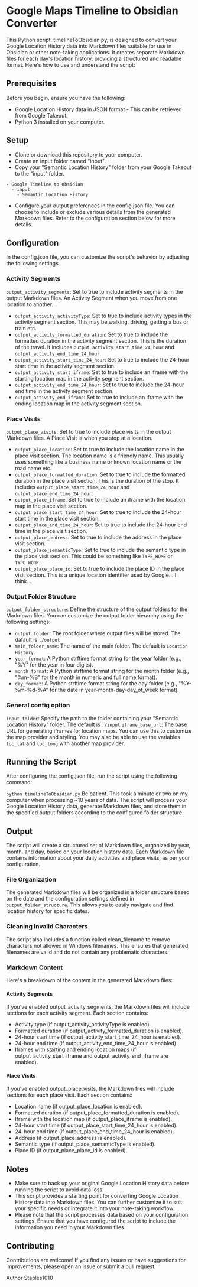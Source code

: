 # Google Maps Timeline to Obsidian Converter
This Python script, timelineToObsidian.py, is designed to convert your Google Location History data into Markdown files suitable for use in Obsidian or other note-taking applications.
It creates separate Markdown files for each day's location history, providing a structured and readable format. Here's how to use and understand the script:

## Prerequisites
Before you begin, ensure you have the following:
- Google Location History data in JSON format - This can be retrieved from Google Takeout.
- Python 3 installed on your computer.

## Setup
- Clone or download this repository to your computer.
- Create an input folder named "input".
- Copy your "Semantic Location History" folder from your Google Takeout to the "input" folder.

```
- Google Timeline to Obsidian
  - input
    - Semantic Location History
```

- Configure your output preferences in the config.json file. You can choose to include or exclude various details from the generated Markdown files. Refer to the configuration section below for more details.

## Configuration
In the config.json file, you can customize the script's behavior by adjusting the following settings.

### Activity Segments
`output_activity_segments`: Set to true to include activity segments in the output Markdown files. An Activity Segment when you move from one location to another.
- `output_activity_activityType`: Set to true to include activity types in the activity segment section. This may be walking, driving, getting a bus or train etc.
- `output_activity_formatted_duration`: Set to true to include the formatted duration in the activity segment section. This is the duration of the travel. It includes `output_activity_start_time_24_hour` and `output_activity_end_time_24_hour`.
- `output_activity_start_time_24_hour`: Set to true to include the 24-hour start time in the activity segment section.
- `output_activity_start_iframe`: Set to true to include an iframe with the starting location map in the activity segment section.
- `output_activity_end_time_24_hour`: Set to true to include the 24-hour end time in the activity segment section.
- `output_activity_end_iframe`: Set to true to include an iframe with the ending location map in the activity segment section.

### Place Visits
`output_place_visits`: Set to true to include place visits in the output Markdown files. A Place Visit is when you stop at a location.
- `output_place_location`: Set to true to include the location name in the place visit section. The location name is a friendly name. This usually uses something like a business name or known location name or the road name etc.
- `output_place_formatted_duration`: Set to true to include the formatted duration in the place visit section. This is the duration of the stop. It includes `output_place_start_time_24_hour` and `output_place_end_time_24_hour`.
- `output_place_iframe`: Set to true to include an iframe with the location map in the place visit section.
- `output_place_start_time_24_hour`: Set to true to include the 24-hour start time in the place visit section.
- `output_place_end_time_24_hour`: Set to true to include the 24-hour end time in the place visit section.
- `output_place_address`: Set to true to include the address in the place visit section.
- `output_place_semanticType`: Set to true to include the semantic type in the place visit section. This could be something like `TYPE_HOME` or `TYPE_WORK`.
- `output_place_place_id`: Set to true to include the place ID in the place visit section. This is a unique location identifier used by Google... I think...

### Output Folder Structure
`output_folder_structure`: Define the structure of the output folders for the Markdown files. You can customize the output folder hierarchy using the following settings:
- `output_folder`: The root folder where output files will be stored. The dafault is `./output`
- `main_folder_name`: The name of the main folder. The default is `Location History`.
- `year_format`: A Python strftime format string for the year folder (e.g., "%Y" for the year in four digits).
- `month_format`: A Python strftime format string for the month folder (e.g., "%m-%B" for the month in numeric and full name format).
- `day_format`: A Python strftime format string for the day folder (e.g., "%Y-%m-%d-%A" for the date in year-month-day-day_of_week format).

### General config option
`input_folder`: Specify the path to the folder containing your "Semantic Location History" folder. The default is `./input`
`iframe_base_url`: The base URL for generating iframes for location maps. You can use this to customize the map provider and styling. You may also be able to use the variables `loc_lat` and `loc_long` with another map provider.

## Running the Script
After configuring the config.json file, run the script using the following command:

`python timelineToObsidian.py`
Be patient. This took a minute or two on my computer when processing ~10 years of data.
The script will process your Google Location History data, generate Markdown files, and store them in the specified output folders according to the configured folder structure.

## Output
The script will create a structured set of Markdown files, organized by year, month, and day, based on your location history data. Each Markdown file contains information about your daily activities and place visits, as per your configuration.

### File Organization
The generated Markdown files will be organized in a folder structure based on the date and the configuration settings defined in `output_folder_structure`. This allows you to easily navigate and find location history for specific dates.

### Cleaning Invalid Characters
The script also includes a function called clean_filename to remove characters not allowed in Windows filenames. This ensures that generated filenames are valid and do not contain any problematic characters.

### Markdown Content
Here's a breakdown of the content in the generated Markdown files:

#### Activity Segments
If you've enabled output_activity_segments, the Markdown files will include sections for each activity segment. Each section contains:
- Activity type (if output_activity_activityType is enabled).
- Formatted duration (if output_activity_formatted_duration is enabled).
- 24-hour start time (if output_activity_start_time_24_hour is enabled).
- 24-hour end time (if output_activity_end_time_24_hour is enabled).
- Iframes with starting and ending location maps (if output_activity_start_iframe and output_activity_end_iframe are enabled).

#### Place Visits
If you've enabled output_place_visits, the Markdown files will include sections for each place visit. Each section contains:
- Location name (if output_place_location is enabled).
- Formatted duration (if output_place_formatted_duration is enabled).
- Iframe with the location map (if output_place_iframe is enabled).
- 24-hour start time (if output_place_start_time_24_hour is enabled).
- 24-hour end time (if output_place_end_time_24_hour is enabled).
- Address (if output_place_address is enabled).
- Semantic type (if output_place_semanticType is enabled).
- Place ID (if output_place_place_id is enabled).

## Notes
- Make sure to back up your original Google Location History data before running the script to avoid data loss.
- This script provides a starting point for converting Google Location History data into Markdown files. You can further customize it to suit your specific needs or integrate it into your note-taking workflow.
- Please note that the script processes data based on your configuration settings. Ensure that you have configured the script to include the information you need in your Markdown files.

## Contributing
Contributions are welcome! If you find any issues or have suggestions for improvements, please open an issue or submit a pull request.

Author Staples1010
